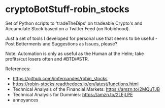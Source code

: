 # cryptoBotStuff-robin_stocks
Set of Python scripts to 'tradeTheDips' on tradeable Crypto's and Accumulate Stock based on a Twitter Feed (on Robinhood). 

Just a set of tools I developed for personal use that seems to be useful - Post Betterments and Suggestions as Issues, please?

Note: Automation is only as useful as the Human at the Helm; take profits/cut losers often and #BTD/#STR. 

References:
- https://github.com/jmfernandes/robin_stocks
- https://robin-stocks.readthedocs.io/en/latest/functions.html
- Technical Analysis of the Financial Markets: https://amzn.to/2MQuTJB
- Technical Analysis for Dummies: https://amzn.to/2LEjLPE
- annoyances
